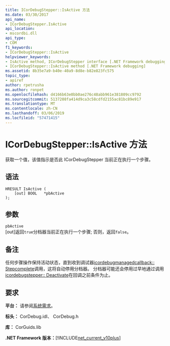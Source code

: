 ```yaml
---
title: ICorDebugStepper::IsActive 方法
ms.date: 03/30/2017
api_name:
- ICorDebugStepper.IsActive
api_location:
- mscordbi.dll
api_type:
- COM
f1_keywords:
- ICorDebugStepper::IsActive
helpviewer_keywords:
- IsActive method, ICorDebugStepper interface [.NET Framework debugging]
- ICorDebugStepper::IsActive method [.NET Framework debugging]
ms.assetid: 8b35e7a9-b40e-40a9-8d8e-b82e823fc575
topic_type:
- apiref
author: rpetrusha
ms.author: ronpet
ms.openlocfilehash: d4166b63e0bb0ae276c48abb961e381809cc9792
ms.sourcegitcommit: 5137208fa414d9ca3c58cdfd2155ac81bc89e917
ms.translationtype: MT
ms.contentlocale: zh-CN
ms.lasthandoff: 03/06/2019
ms.locfileid: "57471415"
---
```

# <a name="icordebugstepperisactive-method"></a>ICorDebugStepper::IsActive 方法
获取一个值，该值指示是否此 ICorDebugStepper 当前正在执行一个步骤。  
  
## <a name="syntax"></a>语法  
  
```  
HRESULT IsActive (  
    [out] BOOL   *pbActive  
);  
```  
  
## <a name="parameters"></a>参数  
 `pbActive`  
 [out]返回`true`分档器当前正在执行一个步骤; 否则，返回`false`。  
  
## <a name="remarks"></a>备注  
 任何步骤操作保持活动状态，直到收到调试器[icordebugmanagedcallback:: Stepcomplete](../../../../docs/framework/unmanaged-api/debugging/icordebugmanagedcallback-stepcomplete-method.md)调用，这将自动停用分档器。 分档器可能还会停用过早地通过调用[icordebugstepper:: Deactivate](../../../../docs/framework/unmanaged-api/debugging/icordebugstepper-deactivate-method.md)在回调之前条件为止。  
  
## <a name="requirements"></a>要求  
 **平台：** 请参阅[系统需求](../../../../docs/framework/get-started/system-requirements.md)。  
  
 **标头：** CorDebug.idl、 CorDebug.h  
  
 **库：** CorGuids.lib  
  
 **.NET Framework 版本：**[!INCLUDE[net_current_v10plus](../../../../includes/net-current-v10plus-md.md)]
